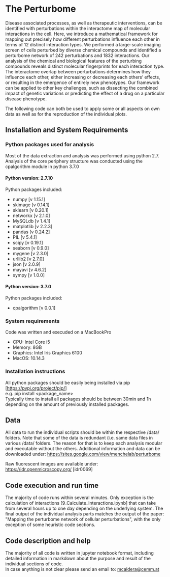 # The Perturbome
Disease associated processes, as well as therapeutic interventions, can be identified with perturbations within the interactome map of molecular interactions in the cell. Here, we introduce a mathematical framework for mapping out precisely how different perturbations influence each other in terms of 12 distinct interaction types. We performed a large-scale imaging screen of cells perturbed by diverse chemical compounds and identified a perturbome network of 242 perturbations and 1832 interactions. Our analysis of the chemical and biological features of the perturbing compounds reveals distinct molecular fingerprints for each interaction type. The interactome overlap between perturbations determines how they influence each other, either increasing or decreasing each others’ effects, or resulting in the emergence of entirely new phenotypes. Our framework can be applied to other key challenges, such as dissecting the combined impact of genetic variations or predicting the effect of a drug on a particular disease phenotype.  

The following code can both be used to apply some or all aspects on own data as well as for the reproduction of the individual plots.

## Installation and System Requirements
### Python packages used for analysis
Most of the data extraction and analysis was performed using python 2.7. Analysis of the core periphery structure was conducted using the cpalgorithm module in python 3.7.0 
#### Python version: 2.7.10  
Python packages included:  
- numpy [v 1.15.1]
- skimage [v 0.14.1]
- sklearn [v 0.20.1]
- networkx [v 2.1.0]
- MySQLdb [v 1.4.1]
- matplotlib [v 2.2.3]
- pandas [v 0.24.2]
- PIL [v 5.4.1]
- scipy [v 0.19.1]
- seaborn [v 0.9.0]
- mygene [v 2.3.0]
- urllib2 [v 2.7.0]
- json [v 2.0.9]
- mayavi [v 4.6.2]
- sympy [v 1.0.0]

#### Python version: 3.7.0
Python packages included: 
- cpalgorithm [v 0.0.1]

### System requirements
Code was written and execuded on a MacBookPro
- CPU: Intel Core i5
- Memory: 8GB
- Graphics: Intel Iris Graphics 6100
- MacOS: 10.14.3

### Installation instructions
All python packages should be easily being installed via pip [https://pypi.org/project/pip/]  
e.g. pip install <package_name>  
Typically time to install all packages should be between 30min and 1h depending on the amount of previously installed packages.


## Data
All data to run the individual scripts should be within the respective /data/<NameOfAnalysis> folders. Note that some of the data is redundant (i.e. same data files in various /data/<NameOfAnalysis> folders. The reason for that is to keep each analysis modular and executable without the others.
Additional information and data can be downloaded under: https://sites.google.com/view/menchelab/perturbome

Raw fluorescent images are  available under: https://idr.openmicroscopy.org/ [idr0069]

## Code execution and run time
The majority of code runs within several minutes. Only exception is the calculation of interactions [9_Calculate_Interactions.ipynb] that can take from several hours up to one day depending on the underlying system. 
The final output of the individual analysis parts matches the output of the paper: "Mapping the perturbome network of cellular perturbations", with the only exception of some heuristic code sections. 

## Code description and help
The majority of all code is written in jupyter notebook format, including detailed information in markdown about the purpose and result of the individual sections of code.  
In case anything is not clear please send an email to: mcaldera@cemm.at
